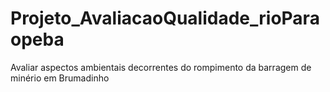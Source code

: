 # Projeto_AvaliacaoQualidade_rioParaopeba
Avaliar aspectos ambientais decorrentes do rompimento da barragem de minério em Brumadinho
